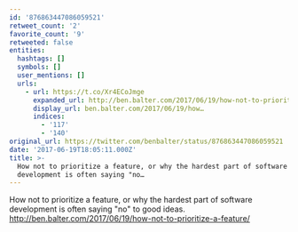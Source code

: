 ```yaml
---
id: '876863447086059521'
retweet_count: '2'
favorite_count: '9'
retweeted: false
entities:
  hashtags: []
  symbols: []
  user_mentions: []
  urls:
    - url: https://t.co/Xr4ECoJmge
      expanded_url: http://ben.balter.com/2017/06/19/how-not-to-prioritize-a-feature/
      display_url: ben.balter.com/2017/06/19/how…
      indices:
        - '117'
        - '140'
original_url: https://twitter.com/benbalter/status/876863447086059521
date: '2017-06-19T18:05:11.000Z'
title: >-
  How not to prioritize a feature, or why the hardest part of software
  development is often saying "no…
---
```


How not to prioritize a feature, or why the hardest part of software development is often saying "no" to good ideas. http://ben.balter.com/2017/06/19/how-not-to-prioritize-a-feature/